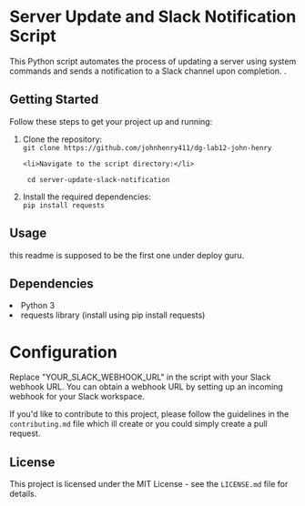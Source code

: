 <!DOCTYPE html>
<html lang="en">
<head>
  <meta charset="UTF-8">
  <meta name="viewport" content="width=device-width, initial-scale=1.0">
</head>
<body>

  <h1>Server Update and Slack Notification Script</h1>

  <p>
   This Python script automates the process of updating a server using system commands and sends a notification to a Slack channel upon completion. .
  </p>

  <h2>Getting Started</h2>

  <p>
    Follow these steps to get your project up and running:
  </p>

  <ol>
    <li>Clone the repository:</li>
    <code>git clone https://github.com/johnhenry411/dg-lab12-john-henry</code>

    <li>Navigate to the script directory:</li>
<code> cd server-update-slack-notification 
</code>

<li>Install the required dependencies:</li>
<code>pip install requests
</code>
  </ol>

  <h2>Usage</h2>

  <p>
    this readme is supposed to be the first one under deploy guru.
  </p>

  <h2>Dependencies</h2>
<li>Python 3</li>
<li>requests library (install using pip install requests)</li>
<h1>Configuration</h1>
<p>Replace "YOUR_SLACK_WEBHOOK_URL" in the script with your Slack webhook URL. You can obtain a webhook URL by setting up an incoming webhook for your Slack workspace.</p>
  <p>
    If you'd like to contribute to this project, please follow the guidelines in the <code>contributing.md</code> file which ill create or you could simply create a pull request.
  </p>

  <h2>License</h2>

  <p>
    This project is licensed under the MIT License - see the <code>LICENSE.md</code> file for details.
  </p>

</body>
</html>
